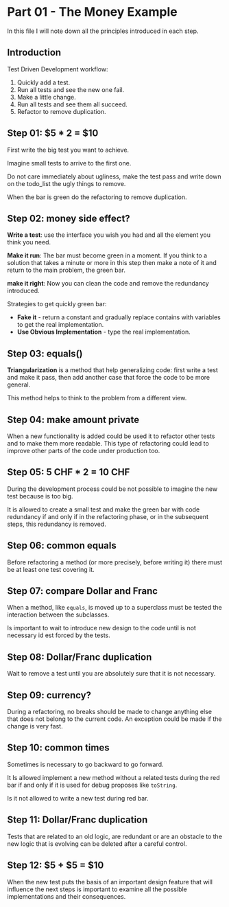 # Part 01 - The Money Example

In this file I will note down all the principles introduced in each step.

## Introduction

Test Driven Development workflow:

1. Quickly add a test.
2. Run all tests and see the new one fail.
3. Make a little change.
4. Run all tests and see them all succeed.
5. Refactor to remove duplication.

## Step 01: $5 * 2 = $10

First write the big test you want to achieve.

Imagine small tests to arrive to the first one.

Do not care immediately about ugliness, make the test pass and write down on the todo_list the ugly things to remove.

When the bar is green do the refactoring to remove duplication.

## Step 02: money side effect?

**Write a test**:
use the interface you wish you had and all the element you think you need.

**Make it run**:
The bar must become green in a moment. If you think to a solution that takes a minute or more in this step then make a note of it and return to the main problem, the green bar.

**make it right**:
Now you can clean the code and remove the redundancy introduced.

Strategies to get quickly green bar:
- **Fake it** - return a constant and gradually replace contains with variables to get the real implementation.
- **Use Obvious Implementation** - type the real implementation.

## Step 03: equals()

**Triangularization** is a method that help generalizing code: first write a test and make it pass, then add another case that force the code to be more general.

This method helps to think to the problem from a different view.

## Step 04: make amount private

When a new functionality is added could be used it to refactor other tests and to make them more readable. This type of refactoring could lead to improve other parts of the code under production too.

## Step 05: 5 CHF * 2 = 10 CHF

During the development process could be not possible to imagine the new test because is too big.

It is allowed to create a small test and make the green bar with code redundancy if and only if in the refactoring phase, or in the subsequent steps, this redundancy is removed.

## Step 06: common equals

Before refactoring a method (or more precisely, before writing it) there must be at least one test covering it.

## Step 07: compare Dollar and Franc

When a method, like `equals`, is moved up to a superclass must be tested the interaction between the subclasses.

Is important to wait to introduce new design to the code until is not necessary id est forced by the tests.

## Step 08: Dollar/Franc duplication

Wait to remove a test until you are absolutely sure that it is not necessary.

## Step 09: currency?

During a refactoring, no breaks should be made to change anything else that does not belong to the current code. An exception could be made if the change is very fast.

## Step 10: common times

Sometimes is necessary to go backward to go forward.

It Is allowed implement a new method without a related tests during the red bar if and only if it is used for debug proposes like `toString`.

Is it not allowed to write a new test during red bar.

## Step 11: Dollar/Franc duplication

Tests that are related to an old logic, are redundant or are an obstacle to the new logic that is evolving can be deleted after a careful control.

## Step 12: $5 + $5 = $10

When the new test puts the basis of an important design feature that will influence the next steps is important to examine all the possible implementations and their consequences.


